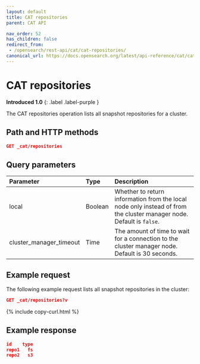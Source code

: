 ```yaml
---
layout: default
title: CAT repositories
parent: CAT API

nav_order: 52
has_children: false
redirect_from:
 - /opensearch/rest-api/cat/cat-repositories/
canonical_url: https://docs.opensearch.org/latest/api-reference/cat/cat-repositories/
---
```


# CAT repositories
**Introduced 1.0**
{: .label .label-purple }

The CAT repositories operation lists all snapshot repositories for a cluster.

## Path and HTTP methods

```json
GET _cat/repositories
```

## Query parameters


Parameter | Type | Description
:--- | :--- | :---
local | Boolean | Whether to return information from the local node only instead of from the cluster manager node. Default is `false`.
cluster_manager_timeout | Time | The amount of time to wait for a connection to the cluster manager node. Default is 30 seconds.

## Example request

The following example request lists all snapshot repositories in the cluster:

```json
GET _cat/repositories?v
```
{% include copy-curl.html %}


## Example response

```json
id    type
repo1   fs
repo2   s3
```
